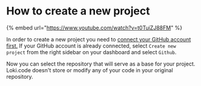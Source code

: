 # How to create a new project

{% embed url="https://www.youtube.com/watch?v=t0TuiZJ88FM" %}

In order to create a new project you need to [connect your GitHub account first.](../) If your GitHub account is already connected, select `Create new project` from the right sidebar on your dashboard and select `Github`.&#x20;

Now you can select the repository that will serve as a base for your project. Loki.code doesn't store or modify any of your code in your original repository.
